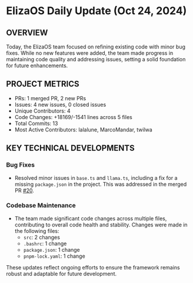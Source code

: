 # ElizaOS Daily Update (Oct 24, 2024)

## OVERVIEW 
Today, the ElizaOS team focused on refining existing code with minor bug fixes. While no new features were added, the team made progress in maintaining code quality and addressing issues, setting a solid foundation for future enhancements.

## PROJECT METRICS
- PRs: 1 merged PR, 2 new PRs
- Issues: 4 new issues, 0 closed issues
- Unique Contributors: 4
- Code Changes: +18169/-1541 lines across 5 files
- Total Commits: 13
- Most Active Contributors: lalalune, MarcoMandar, twilwa

## KEY TECHNICAL DEVELOPMENTS

### Bug Fixes
- Resolved minor issues in `base.ts` and `llama.ts`, including a fix for a missing `package.json` in the project. This was addressed in the merged PR [#20](https://github.com/elizaos/eliza/pull/20).

### Codebase Maintenance
- The team made significant code changes across multiple files, contributing to overall code health and stability. Changes were made in the following files:
  - `src`: 2 changes
  - `.bashrc`: 1 change
  - `package.json`: 1 change
  - `pnpm-lock.yaml`: 1 change

These updates reflect ongoing efforts to ensure the framework remains robust and adaptable for future development.